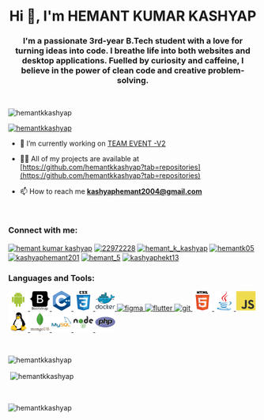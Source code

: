 <h1 align="center">Hi 👋, I'm HEMANT KUMAR KASHYAP</h1>
<h3 align="center">I'm a passionate 3rd-year B.Tech student with a love for turning ideas into code. I breathe life into both websites and desktop applications. Fuelled by curiosity and caffeine, I believe in the power of clean code and creative problem-solving.</h3>
<br>
<p align="left"> <img src="https://komarev.com/ghpvc/?username=hemantkkashyap&label=Profile%20views&color=0e75b6&style=flat" alt="hemantkkashyap" /> </p>

<p align="left"> <a href="https://github.com/ryo-ma/github-profile-trophy"><img src="https://github-profile-trophy.vercel.app/?username=hemantkkashyap" alt="hemantkkashyap" /></a> </p>

- 🔭 I’m currently working on [TEAM EVENT -V2](https://github.com/hemantkkashyap/Team-Event-version2-.git)

- 👨‍💻 All of my projects are available at [https://github.com/hemantkkashyap?tab=repositories](https://github.com/hemantkkashyap?tab=repositories)

- 📫 How to reach me **kashyaphemant2004@gmail.com**
<br>
<h3 align="left">Connect with me:</h3>
<p align="left">
<a href="https://linkedin.com/in/hemant kumar kashyap" target="blank"><img align="center" src="https://raw.githubusercontent.com/rahuldkjain/github-profile-readme-generator/master/src/images/icons/Social/linked-in-alt.svg" alt="hemant kumar kashyap" height="30" width="40" /></a>
<a href="https://stackoverflow.com/users/22972228" target="blank"><img align="center" src="https://raw.githubusercontent.com/rahuldkjain/github-profile-readme-generator/master/src/images/icons/Social/stack-overflow.svg" alt="22972228" height="30" width="40" /></a>
<a href="https://instagram.com/hemant_k_kashyap" target="blank"><img align="center" src="https://raw.githubusercontent.com/rahuldkjain/github-profile-readme-generator/master/src/images/icons/Social/instagram.svg" alt="hemant_k_kashyap" height="30" width="40" /></a>
<a href="https://www.codechef.com/users/hemantk05" target="blank"><img align="center" src="https://cdn.jsdelivr.net/npm/simple-icons@3.1.0/icons/codechef.svg" alt="hemantk05" height="30" width="40" /></a>
<a href="https://www.hackerrank.com/kashyaphemant201" target="blank"><img align="center" src="https://raw.githubusercontent.com/rahuldkjain/github-profile-readme-generator/master/src/images/icons/Social/hackerrank.svg" alt="kashyaphemant201" height="30" width="40" /></a>
<a href="https://www.leetcode.com/hemant_5" target="blank"><img align="center" src="https://raw.githubusercontent.com/rahuldkjain/github-profile-readme-generator/master/src/images/icons/Social/leet-code.svg" alt="hemant_5" height="30" width="40" /></a>
<a href="https://auth.geeksforgeeks.org/user/kashyaphekt13" target="blank"><img align="center" src="https://raw.githubusercontent.com/rahuldkjain/github-profile-readme-generator/master/src/images/icons/Social/geeks-for-geeks.svg" alt="kashyaphekt13" height="30" width="40" /></a>
</p>

<h3 align="left">Languages and Tools:</h3>
<p align="left"> <a href="https://developer.android.com" target="_blank" rel="noreferrer"> <img src="https://raw.githubusercontent.com/devicons/devicon/master/icons/android/android-original-wordmark.svg" alt="android" width="40" height="40"/> </a> <a href="https://getbootstrap.com" target="_blank" rel="noreferrer"> <img src="https://raw.githubusercontent.com/devicons/devicon/master/icons/bootstrap/bootstrap-plain-wordmark.svg" alt="bootstrap" width="40" height="40"/> </a> <a href="https://www.w3schools.com/cpp/" target="_blank" rel="noreferrer"> <img src="https://raw.githubusercontent.com/devicons/devicon/master/icons/cplusplus/cplusplus-original.svg" alt="cplusplus" width="40" height="40"/> </a> <a href="https://www.w3schools.com/css/" target="_blank" rel="noreferrer"> <img src="https://raw.githubusercontent.com/devicons/devicon/master/icons/css3/css3-original-wordmark.svg" alt="css3" width="40" height="40"/> </a> <a href="https://www.docker.com/" target="_blank" rel="noreferrer"> <img src="https://raw.githubusercontent.com/devicons/devicon/master/icons/docker/docker-original-wordmark.svg" alt="docker" width="40" height="40"/> </a> <a href="https://www.figma.com/" target="_blank" rel="noreferrer"> <img src="https://www.vectorlogo.zone/logos/figma/figma-icon.svg" alt="figma" width="40" height="40"/> </a> <a href="https://flutter.dev" target="_blank" rel="noreferrer"> <img src="https://www.vectorlogo.zone/logos/flutterio/flutterio-icon.svg" alt="flutter" width="40" height="40"/> </a> <a href="https://git-scm.com/" target="_blank" rel="noreferrer"> <img src="https://www.vectorlogo.zone/logos/git-scm/git-scm-icon.svg" alt="git" width="40" height="40"/> </a> <a href="https://www.w3.org/html/" target="_blank" rel="noreferrer"> <img src="https://raw.githubusercontent.com/devicons/devicon/master/icons/html5/html5-original-wordmark.svg" alt="html5" width="40" height="40"/> </a> <a href="https://www.java.com" target="_blank" rel="noreferrer"> <img src="https://raw.githubusercontent.com/devicons/devicon/master/icons/java/java-original.svg" alt="java" width="40" height="40"/> </a> <a href="https://developer.mozilla.org/en-US/docs/Web/JavaScript" target="_blank" rel="noreferrer"> <img src="https://raw.githubusercontent.com/devicons/devicon/master/icons/javascript/javascript-original.svg" alt="javascript" width="40" height="40"/> </a> <a href="https://www.linux.org/" target="_blank" rel="noreferrer"> <img src="https://raw.githubusercontent.com/devicons/devicon/master/icons/linux/linux-original.svg" alt="linux" width="40" height="40"/> </a> <a href="https://www.mongodb.com/" target="_blank" rel="noreferrer"> <img src="https://raw.githubusercontent.com/devicons/devicon/master/icons/mongodb/mongodb-original-wordmark.svg" alt="mongodb" width="40" height="40"/> </a> <a href="https://www.mysql.com/" target="_blank" rel="noreferrer"> <img src="https://raw.githubusercontent.com/devicons/devicon/master/icons/mysql/mysql-original-wordmark.svg" alt="mysql" width="40" height="40"/> </a> <a href="https://nodejs.org" target="_blank" rel="noreferrer"> <img src="https://raw.githubusercontent.com/devicons/devicon/master/icons/nodejs/nodejs-original-wordmark.svg" alt="nodejs" width="40" height="40"/> </a> <a href="https://www.php.net" target="_blank" rel="noreferrer"> <img src="https://raw.githubusercontent.com/devicons/devicon/master/icons/php/php-original.svg" alt="php" width="40" height="40"/> </a> </p>
<br>

<p><img align="left" src="https://github-readme-stats.vercel.app/api/top-langs?username=hemantkkashyap&show_icons=true&locale=en&layout=compact" alt="hemantkkashyap" /></p>
<br>
<p>&nbsp;<img align="center" src="https://github-readme-stats.vercel.app/api?username=hemantkkashyap&show_icons=true&locale=en" alt="hemantkkashyap" /></p>
<br>
<p><img align="center" src="https://github-readme-streak-stats.herokuapp.com/?user=hemantkkashyap&" alt="hemantkkashyap" /></p>
